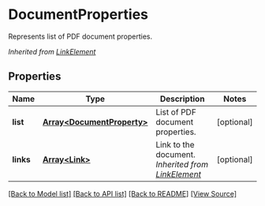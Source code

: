 ﻿# DocumentProperties
Represents list of PDF document properties.

*Inherited from [LinkElement](LinkElement.md)*
## Properties
Name | Type | Description | Notes
------------ | ------------- | ------------- | -------------
**list** | [**Array&lt;DocumentProperty&gt;**](DocumentProperty.md) | List of PDF document properties. | [optional]
**links** | [**Array&lt;Link&gt;**](Link.md) | Link to the document.<br />*Inherited from [LinkElement](LinkElement.md)* | [optional]

[[Back to Model list]](../README.md#documentation-for-models) [[Back to API list]](../README.md#documentation-for-api-endpoints) [[Back to README]](../README.md) [[View Source]](../src/models/documentProperties.ts)

